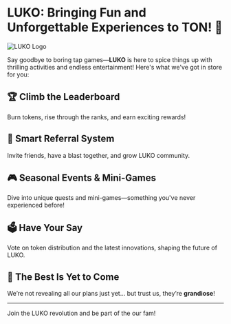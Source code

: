 # LUKO: Bringing Fun and Unforgettable Experiences to TON! 🎉

![LUKO Logo](https://i.ibb.co/hsJqWM7/IMAGE-2025-01-17-20-06-48.jpg)

Say goodbye to boring tap games—**LUKO** is here to spice things up with thrilling activities and endless entertainment! Here's what we've got in store for you:

## 🏆 Climb the Leaderboard  
Burn tokens, rise through the ranks, and earn exciting rewards!

## 🤝 Smart Referral System  
Invite friends, have a blast together, and grow LUKO community.

## 🎮 Seasonal Events & Mini-Games  
Dive into unique quests and mini-games—something you've never experienced before!

## 🗳️ Have Your Say  
Vote on token distribution and the latest innovations, shaping the future of LUKO.

## 🚀 The Best Is Yet to Come  
We’re not revealing all our plans just yet... but trust us, they’re **grandiose**!

---

Join the LUKO revolution and be part of the our fam!
